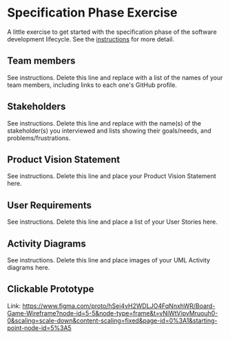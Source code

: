# Specification Phase Exercise

A little exercise to get started with the specification phase of the software development lifecycle. See the [instructions](instructions.md) for more detail.

## Team members

See instructions. Delete this line and replace with a list of the names of your team members, including links to each one's GitHub profile.

## Stakeholders

See instructions. Delete this line and replace with the name(s) of the stakeholder(s) you interviewed and lists showing their goals/needs, and problems/frustrations.

## Product Vision Statement

See instructions. Delete this line and place your Product Vision Statement here.

## User Requirements

See instructions. Delete this line and place a list of your User Stories here.

## Activity Diagrams

See instructions. Delete this line and place images of your UML Activity diagrams here.

## Clickable Prototype 
Link: https://www.figma.com/proto/hSei4vH2WDLJO4FqNnxhWR/Board-Game-Wireframe?node-id=5-5&node-type=frame&t=vNiWtVipvMruouh0-0&scaling=scale-down&content-scaling=fixed&page-id=0%3A1&starting-point-node-id=5%3A5 